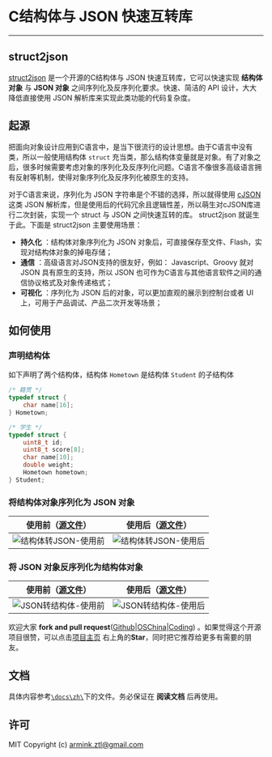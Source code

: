 # C结构体与 JSON 快速互转库

---

## struct2json

[struct2json](https://github.com/armink/struct2json) 是一个开源的C结构体与 JSON 快速互转库，它可以快速实现 **结构体对象** 与 **JSON 对象** 之间序列化及反序列化要求。快速、简洁的 API 设计，大大降低直接使用 JSON 解析库来实现此类功能的代码复杂度。

## 起源

把面向对象设计应用到C语言中，是当下很流行的设计思想。由于C语言中没有类，所以一般使用结构体 `struct` 充当类，那么结构体变量就是对象。有了对象之后，很多时候需要考虑对象的序列化及反序列化问题。C语言不像很多高级语言拥有反射等机制，使得对象序列化及反序列化被原生的支持。

对于C语言来说，序列化为 JSON 字符串是个不错的选择，所以就得使用 [cJSON](https://github.com/kbranigan/cJSON) 这类 JSON 解析库，但是使用后的代码冗余且逻辑性差，所以萌生对cJSON库进行二次封装，实现一个 struct 与 JSON 之间快速互转的库。 struct2json 就诞生于此。下面是 struct2json 主要使用场景：

- **持久化** ：结构体对象序列化为 JSON 对象后，可直接保存至文件、Flash，实现对结构体对象的掉电存储；
- **通信** ：高级语言对JSON支持的很友好，例如： Javascript、Groovy 就对 JSON 具有原生的支持，所以 JSON 也可作为C语言与其他语言软件之间的通信协议格式及对象传递格式；
- **可视化** ：序列化为 JSON 后的对象，可以更加直观的展示到控制台或者 UI 上，可用于产品调试、产品二次开发等场景；

## 如何使用

### 声明结构体

如下声明了两个结构体，结构体 `Hometown` 是结构体 `Student` 的子结构体

```C
/* 籍贯 */
typedef struct {
    char name[16];
} Hometown;

/* 学生 */
typedef struct {
    uint8_t id;
    uint8_t score[8];
    char name[10];
    double weight;
    Hometown hometown;
} Student;
```

### 将结构体对象序列化为 JSON 对象

|使用前（[源文件](https://github.com/armink/struct2json/blob/master/docs/zh/assets/not_use_struct2json.c)）|使用后（[源文件](https://github.com/armink/struct2json/blob/master/docs/zh/assets/used_struct2json.c)）|
|:-----:|:-----:|
|![结构体转JSON-使用前](https://git.oschina.net/Armink/struct2json/raw/master/docs/zh/images/not_use_struct2json.png)| ![结构体转JSON-使用后](https://git.oschina.net/Armink/struct2json/raw/master/docs/zh/images/used_struct2json.png)|

### 将 JSON 对象反序列化为结构体对象

|使用前（[源文件](https://github.com/armink/struct2json/blob/master/docs/zh/assets/not_use_struct2json_for_json.c)）|使用后（[源文件](https://github.com/armink/struct2json/blob/master/docs/zh/assets/used_struct2json_for_json.c)）|
|:-----:|:-----:|
|![JSON转结构体-使用前](https://git.oschina.net/Armink/struct2json/raw/master/docs/zh/images/not_use_struct2json_for_json.png)| ![JSON转结构体-使用后](https://git.oschina.net/Armink/struct2json/raw/master/docs/zh/images/used_struct2json_for_json.png)|

欢迎大家 **fork and pull request**([Github](https://github.com/armink/struct2json)|[OSChina](http://git.oschina.net/armink/struct2json)|[Coding](https://coding.net/u/armink/p/struct2json/git)) 。如果觉得这个开源项目很赞，可以点击[项目主页](https://github.com/armink/struct2json) 右上角的**Star**，同时把它推荐给更多有需要的朋友。

## 文档

具体内容参考[`\docs\zh\`](https://github.com/armink/struct2json/tree/master/docs/zh)下的文件。务必保证在 **阅读文档** 后再使用。

## 许可

MIT Copyright (c) armink.ztl@gmail.com
